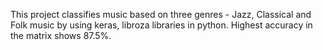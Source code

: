 This project classifies music based on three genres - Jazz, Classical and Folk music by using keras, libroza libraries in python. Highest accuracy in the matrix shows 87.5%. 
